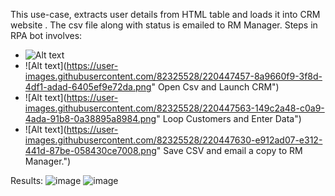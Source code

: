 This use-case, extracts user details from HTML table and loads it into CRM website . The csv file along with status is emailed to RM Manager.
Steps in RPA bot involves:

- ![Alt text](https://user-images.githubusercontent.com/82325528/220447388-7b724df0-5fe0-44f9-9ce3-8bb280ed76b7.png "Open Site and Extract csv.")
- ![Alt text](https://user-images.githubusercontent.com/82325528/220447457-8a9660f9-3f8d-4df1-adad-6405ef9e72da.png" Open Csv and Launch CRM")
- ![Alt text](https://user-images.githubusercontent.com/82325528/220447563-149c2a48-c0a9-4ada-91b8-0a38895a8984.png" Loop Customers and Enter Data")
- ![Alt text](https://user-images.githubusercontent.com/82325528/220447630-e912ad07-e312-441d-87be-058430ce7008.png" Save CSV and email a copy to RM Manager.")

Results:
![image](https://user-images.githubusercontent.com/82325528/220447718-bb3a5499-7436-4f95-b89a-62c0f85c34a5.png)
![image](https://user-images.githubusercontent.com/82325528/220447769-835cb179-41a0-4275-aaa0-b5e2178f3756.png)

